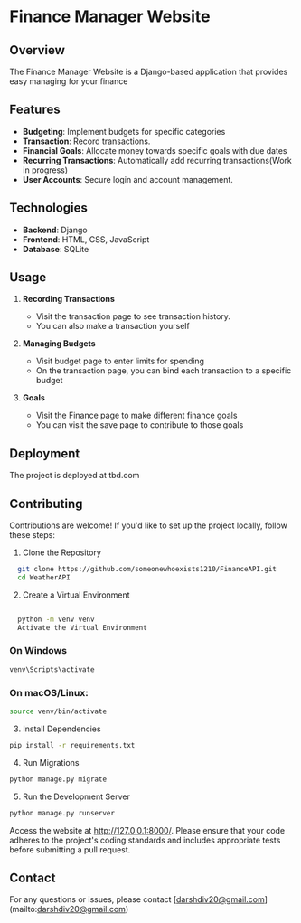 # Finance Manager Website

## Overview

The Finance Manager Website is a Django-based application that provides easy managing for your finance

## Features

- **Budgeting**: Implement budgets for specific categories
- **Transaction**: Record transactions.
- **Financial Goals**: Allocate money towards specific goals with due dates
- **Recurring Transactions**: Automatically add recurring transactions(Work in progress)
- **User Accounts**: Secure login and account management.

## Technologies

- **Backend**: Django
- **Frontend**: HTML, CSS, JavaScript
- **Database**: SQLite

## Usage

1. **Recording Transactions**
   - Visit the transaction page to see transaction history.
   - You can also make a transaction yourself
  
2. **Managing Budgets**
   - Visit budget page to enter limits for spending
   - On the transaction page, you can bind each transaction to a specific budget
  
3. **Goals**
   - Visit the Finance page to make different finance goals
   - You can visit the save page to contribute to those goals

## Deployment

The project is deployed at tbd.com

## Contributing
Contributions are welcome! If you'd like to set up the project locally, follow these steps:

1. Clone the Repository
```bash
  git clone https://github.com/someonewhoexists1210/FinanceAPI.git
  cd WeatherAPI
```
2. Create a Virtual Environment

```bash

  python -m venv venv
  Activate the Virtual Environment
```

### On Windows
```bash
venv\Scripts\activate
```

### On macOS/Linux:
```bash
source venv/bin/activate
```

3. Install Dependencies

```bash
pip install -r requirements.txt
```

4. Run Migrations

```bash
python manage.py migrate
```


5. Run the Development Server
```bash   
python manage.py runserver
```

Access the website at http://127.0.0.1:8000/.
Please ensure that your code adheres to the project's coding standards and includes appropriate tests before submitting a pull request.

## Contact
For any questions or issues, please contact [darshdiv20@gmail.com] (mailto:darshdiv20@gmail.com)
